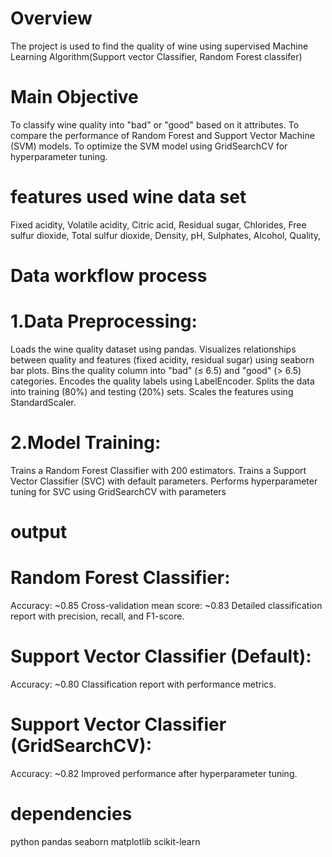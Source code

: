 # Overview
The project is used to find the   quality of wine using supervised Machine Learning Algorithm(Support vector Classifier, Random Forest classifer)

# Main Objective
To classify wine quality into "bad" or "good" based on it attributes.
To compare the performance of Random Forest and Support Vector Machine (SVM) models.
To optimize the SVM model using GridSearchCV for hyperparameter tuning.
# features used wine data set
 Fixed acidity,
Volatile acidity,
Citric acid,
Residual sugar,
Chlorides,
Free sulfur dioxide,
Total sulfur dioxide,
Density,
pH,
Sulphates,
Alcohol,
Quality,

# Data workflow process
# 1.Data Preprocessing:

Loads the wine quality dataset using pandas.
Visualizes relationships between quality and features (fixed acidity, residual sugar) using seaborn bar plots.
Bins the quality column into "bad" (≤ 6.5) and "good" (> 6.5) categories.
Encodes the quality labels using LabelEncoder.
Splits the data into training (80%) and testing (20%) sets.
Scales the features using StandardScaler.

# 2.Model Training:

Trains a Random Forest Classifier with 200 estimators.
Trains a Support Vector Classifier (SVC) with default parameters.
Performs hyperparameter tuning for SVC using GridSearchCV with parameters

# output
# Random Forest Classifier:

Accuracy: ~0.85 
Cross-validation mean score: ~0.83 
Detailed classification report with precision, recall, and F1-score.


# Support Vector Classifier (Default):

Accuracy: ~0.80 
Classification report with performance metrics.


# Support Vector Classifier (GridSearchCV):

Accuracy: ~0.82 
Improved performance after hyperparameter tuning.

# dependencies
python
pandas
seaborn
matplotlib
scikit-learn
